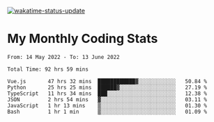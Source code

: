 [![wakatime-status-update](https://github.com/noopurphalak/noopurphalak/workflows/wakatime-status-update/badge.svg)](https://github.com/noopurphalak/noopurphalak/actions/workflows/main.yml)

# My Monthly Coding Stats

<!--START_SECTION:waka-->

```text
From: 14 May 2022 - To: 13 June 2022

Total Time: 92 hrs 59 mins

Vue.js       47 hrs 32 mins  ████████████▓░░░░░░░░░░░░   50.84 %
Python       25 hrs 25 mins  ██████▓░░░░░░░░░░░░░░░░░░   27.19 %
TypeScript   11 hrs 34 mins  ███░░░░░░░░░░░░░░░░░░░░░░   12.38 %
JSON         2 hrs 54 mins   ▓░░░░░░░░░░░░░░░░░░░░░░░░   03.11 %
JavaScript   1 hr 13 mins    ▒░░░░░░░░░░░░░░░░░░░░░░░░   01.30 %
Bash         1 hr 1 min      ▒░░░░░░░░░░░░░░░░░░░░░░░░   01.09 %
```

<!--END_SECTION:waka-->
